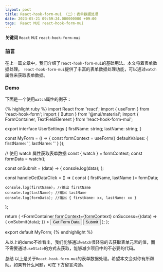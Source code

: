 ```yaml
---
layout: post
title: React-hook-form-mui （二）：表单数据处理
date: 2023-05-21 09:59:24.000000000 +09:00
tags:  React MUI react-hook-form-mui
---
```


**关键词** `React` `MUI`  `react-hook-form-mui`

### 前言
在上一篇文章中，我们介绍了`react-hook-form-mui`的基础用法。本文将着表单数据处理。
`react-hook-form-mui`提供了丰富的表单数据处理功能，可以通过`watch`属性来获取表单数据。
### Demo
下面是一个使用`watch`属性的例子：

{% highlight ruby %}
import React from 'react';
import { useForm } from 'react-hook-form';
import { Button } from '@mui/material';
import { FormContainer, TextFieldElement } from 'react-hook-form-mui';

export interface UserSettings {
  firstName: string;
  lastName: string;
}

const MyForm = () => {
  const formContext = useForm<UserSettings>({
    defaultValues: {
      firstName: '',
      lastName: ''
    }
  });

  // 使用 watch 属性获取表单数据
  const { watch } = formContext;
  const formData = watch();

  const onSubmit = (data) => {
    console.log(data);
  };


  const handleGetDataClick = () => {
    const { firstName, lastName }= formData;

    console.log(firstName); //输出 firstName
    console.log(lastName); //输出 lastName
    console.log(formData); //输出 { firstName: xx, lastName: xx }
  };

  return (
    <FormContainer
      formContext={formContext}
      onSuccess={(data) => {
        onSubmit(data);
      }}
    >
      <TextFieldElement name="firstName" label="First Name" />
      <TextFieldElement name="lastName" label="Last Name" />
      <Button onClick={handleGetDataClick}>Get Form Data</Button>
      <Button type="submit">Submit</Button>
    </FormContainer>
  );
};

export default MyForm;
{% endhighlight %}

从以上的demo不难看出，我们能够通过`watch`很轻易的去获取表单元素的值，而不需要通过`useState`的方式去获取，能够减少项目中的不必要的代码。

总结
以上是关于`React-hook-form-mui`的表单数据处理。希望本文会对你有所帮助。如果有什么问题，可在下方留言沟通。
